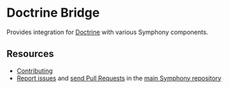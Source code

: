 Doctrine Bridge
===============

Provides integration for [Doctrine](http://www.doctrine-project.org/) with
various Symphony components.

Resources
---------

  * [Contributing](https://symphony.com/doc/current/contributing/index.html)
  * [Report issues](https://github.com/symphony/symphony/issues) and
    [send Pull Requests](https://github.com/symphony/symphony/pulls)
    in the [main Symphony repository](https://github.com/symphony/symphony)
